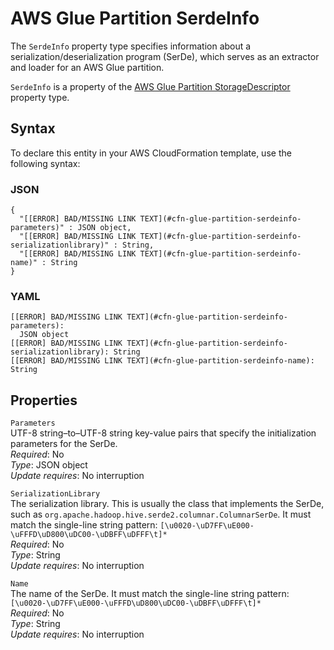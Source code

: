 # AWS Glue Partition SerdeInfo<a name="aws-properties-glue-partition-serdeinfo"></a>

<a name="aws-properties-glue-partition-serdeinfo-description"></a>The `SerdeInfo` property type specifies information about a serialization/deserialization program \(SerDe\), which serves as an extractor and loader for an AWS Glue partition\.

<a name="aws-properties-glue-partition-serdeinfo-inheritance"></a> `SerdeInfo` is a property of the [AWS Glue Partition StorageDescriptor](aws-properties-glue-partition-storagedescriptor.md) property type\.

## Syntax<a name="aws-properties-glue-partition-serdeinfo-syntax"></a>

To declare this entity in your AWS CloudFormation template, use the following syntax:

### JSON<a name="aws-properties-glue-partition-serdeinfo-syntax.json"></a>

```
{
  "[[ERROR] BAD/MISSING LINK TEXT](#cfn-glue-partition-serdeinfo-parameters)" : JSON object,
  "[[ERROR] BAD/MISSING LINK TEXT](#cfn-glue-partition-serdeinfo-serializationlibrary)" : String,
  "[[ERROR] BAD/MISSING LINK TEXT](#cfn-glue-partition-serdeinfo-name)" : String
}
```

### YAML<a name="aws-properties-glue-partition-serdeinfo-syntax.yaml"></a>

```
[[ERROR] BAD/MISSING LINK TEXT](#cfn-glue-partition-serdeinfo-parameters):
  JSON object
[[ERROR] BAD/MISSING LINK TEXT](#cfn-glue-partition-serdeinfo-serializationlibrary): String
[[ERROR] BAD/MISSING LINK TEXT](#cfn-glue-partition-serdeinfo-name): String
```

## Properties<a name="aws-properties-glue-partition-serdeinfo-properties"></a>

`Parameters`  
UTF\-8 string–to–UTF\-8 string key\-value pairs that specify the initialization parameters for the SerDe\.  
 *Required*: No  
 *Type*: JSON object  
 *Update requires*: No interruption 

`SerializationLibrary`  
The serialization library\. This is usually the class that implements the SerDe, such as `org.apache.hadoop.hive.serde2.columnar.ColumnarSerDe`\. It must match the single\-line string pattern: `[\u0020-\uD7FF\uE000-\uFFFD\uD800\uDC00-\uDBFF\uDFFF\t]*`  
 *Required*: No  
 *Type*: String  
 *Update requires*: No interruption 

`Name`  
The name of the SerDe\. It must match the single\-line string pattern: `[\u0020-\uD7FF\uE000-\uFFFD\uD800\uDC00-\uDBFF\uDFFF\t]*`  
 *Required*: No  
 *Type*: String  
 *Update requires*: No interruption 